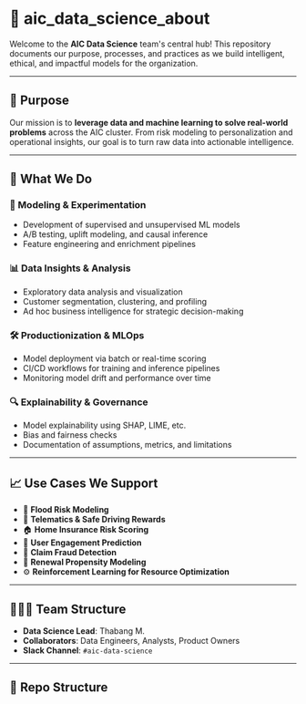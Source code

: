 # 🧠 aic_data_science_about

Welcome to the **AIC Data Science** team's central hub! This repository documents our purpose, processes, and practices as we build intelligent, ethical, and impactful models for the organization.

---

## 📌 Purpose

Our mission is to **leverage data and machine learning to solve real-world problems** across the AIC cluster. From risk modeling to personalization and operational insights, our goal is to turn raw data into actionable intelligence.

---

## 🧠 What We Do

### 🧪 Modeling & Experimentation
- Development of supervised and unsupervised ML models
- A/B testing, uplift modeling, and causal inference
- Feature engineering and enrichment pipelines

### 📊 Data Insights & Analysis
- Exploratory data analysis and visualization
- Customer segmentation, clustering, and profiling
- Ad hoc business intelligence for strategic decision-making

### 🛠️ Productionization & MLOps
- Model deployment via batch or real-time scoring
- CI/CD workflows for training and inference pipelines
- Monitoring model drift and performance over time

### 🔍 Explainability & Governance
- Model explainability using SHAP, LIME, etc.
- Bias and fairness checks
- Documentation of assumptions, metrics, and limitations

---

## 📈 Use Cases We Support

- 📍 **Flood Risk Modeling**  
- 🚗 **Telematics & Safe Driving Rewards**  
- 🏠 **Home Insurance Risk Scoring**  
- 💬 **User Engagement Prediction**  
- 🧾 **Claim Fraud Detection**  
- 🔄 **Renewal Propensity Modeling**  
- ⚙️ **Reinforcement Learning for Resource Optimization**

---

## 🧑🏽‍💻 Team Structure

- **Data Science Lead**: Thabang M.
- **Collaborators**: Data Engineers, Analysts, Product Owners
- **Slack Channel**: `#aic-data-science`

---

## 📂 Repo Structure

